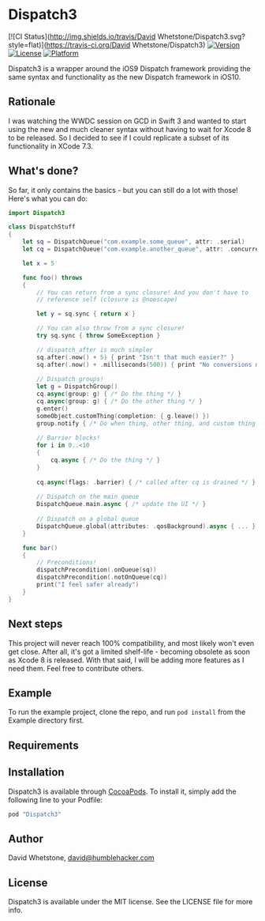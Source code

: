 # Dispatch3

[![CI Status](http://img.shields.io/travis/David Whetstone/Dispatch3.svg?style=flat)](https://travis-ci.org/David Whetstone/Dispatch3)
[![Version](https://img.shields.io/cocoapods/v/Dispatch3.svg?style=flat)](http://cocoapods.org/pods/Dispatch3)
[![License](https://img.shields.io/cocoapods/l/Dispatch3.svg?style=flat)](http://cocoapods.org/pods/Dispatch3)
[![Platform](https://img.shields.io/cocoapods/p/Dispatch3.svg?style=flat)](http://cocoapods.org/pods/Dispatch3)

Dispatch3 is a wrapper around the iOS9 Dispatch framework providing the same syntax and functionality as the new Dispatch framework in iOS10.

## Rationale

I was watching the WWDC session on GCD in Swift 3 and wanted to start using the new and much cleaner syntax without having to wait for Xcode 8 to be released.  So I decided to see if I could replicate a subset of its functionality in XCode 7.3.

## What's done?

So far, it only contains the basics - but you can still do a lot with those!  Here's what you can do:

```swift
import Dispatch3

class DispatchStuff
{
    let sq = DispatchQueue("com.example.some_queue", attr: .serial)
    let cq = DispatchQueue("com.example.another_queue", attr: .concurrent)

    let x = 5

    func foo() throws
    {
        // You can return from a sync closure! And you don't have to
        // reference self (closure is @noescape)

        let y = sq.sync { return x }

        // You can also throw from a sync closure!
        try sq.sync { throw SomeException }

        // dispatch_after is much simpler
        sq.after(.now() + 5) { print "Isn't that much easier?" }
        sq.after(.now() + .milliseconds(500)) { print "No conversions necessary" }
        
        // Dispatch groups!
        let g = DispatchGroup()
        cq.async(group: g) { /* Do the thing */ }
        cq.async(group: g) { /* Do the other thing */ }
        g.enter()
        someObject.customThing(completion: { g.leave() })
        group.notify { /* Do when thing, other thing, and custom thing are done */ }
        
        // Barrier blocks!
        for i in 0..<10
        {
            cq.async { /* Do the thing */ }
        }
        
        cq.async(flags: .barrier) { /* called after cq is drained */ }
        
        // Dispatch on the main queue
        DispatchQueue.main.async { /* update the UI */ }
        
        // Dispatch on a global queue
        DispatchQueue.global(attributes: .qosBackground).async { ... }
    }

    func bar()
    {
        // Preconditions!
        dispatchPrecondition(.onQueue(sq))
        dispatchPrecondition(.notOnQueue(cq))
        print("I feel safer already")
    }
}
```

## Next steps

This project will never reach 100% compatibility, and most likely won't even get close.  After all, it's got a limited shelf-life - becoming obsolete as soon as Xcode 8 is released.  With that said, I will be adding more features as I need them.  Feel free to contribute others.

## Example

To run the example project, clone the repo, and run `pod install` from the Example directory first.

## Requirements

## Installation

Dispatch3 is available through [CocoaPods](http://cocoapods.org). To install
it, simply add the following line to your Podfile:

```ruby
pod "Dispatch3"
```

## Author

David Whetstone, david@humblehacker.com

## License

Dispatch3 is available under the MIT license. See the LICENSE file for more info.
